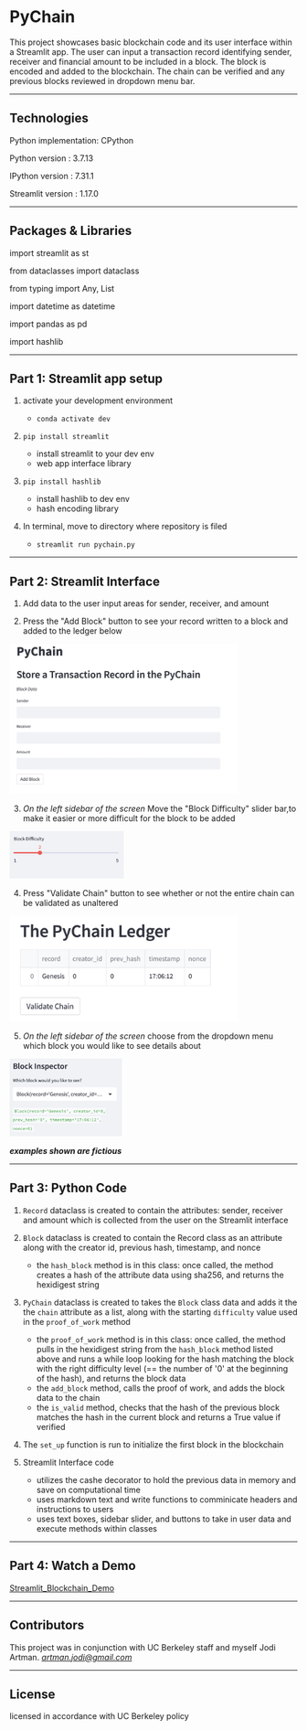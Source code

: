 # PyChain
This project showcases basic blockchain code and its user interface within a Streamlit app.  The user can input a transaction record identifying sender, receiver and financial amount to be included in a block. The block is encoded and added to the blockchain.  The chain can be verified and any previous blocks reviewed in dropdown menu bar.

---

## Technologies

Python implementation: CPython

Python version       : 3.7.13

IPython version      : 7.31.1

Streamlit version    : 1.17.0

---

## Packages & Libraries

import streamlit as st

from dataclasses import dataclass

from typing import Any, List

import datetime as datetime

import pandas as pd

import hashlib

---

## Part 1: Streamlit app setup

1. activate your development environment
    - `conda activate dev`
    
2. `pip install streamlit`
    - install streamlit to your dev env
    - web app interface library
      
3. `pip install hashlib`
    - install hashlib to dev env
    - hash encoding library
    
4. In terminal, move to directory where repository is filed
    - `streamlit run pychain.py`
    
---

## Part 2: Streamlit Interface 

1. Add data to the user input areas for sender, receiver, and amount

2. Press the "Add Block" button to see your record written to a block and added to the ledger below


<img src="./Images/add_block.png" width="400" />


3. *On the left sidebar of the screen* Move the "Block Difficulty" slider bar,to make it easier or more difficult for the block to be added


<img src="./Images/difficulty.png" width="200" />


4. Press "Validate Chain" button to see whether or not the entire chain can be validated as unaltered

<img src="./Images/ledger.png" width="400" />


5. *On the left sidebar of the screen* choose from the dropdown menu which block you would like to see details about

<img src="./Images/inspector.png" width="200" />

***examples shown are fictious*** 

---

## Part 3: Python Code

1. `Record` dataclass is created to contain the attributes: sender, receiver and amount which is collected from the user on the Streamlit interface

2. `Block` dataclass is created to contain the Record class as an attribute along with the creator id, previous hash, timestamp, and nonce
    - the `hash_block` method is in this class: once called, the method creates a hash of the attribute data using sha256, and returns the hexidigest string
    
3. `PyChain` dataclass is created to takes the `Block` class data and adds it the the `chain` attribute as a list, along with the starting `difficulty` value used in the `proof_of_work` method
    - the `proof_of_work` method is in this class: once called, the method pulls in the hexidigest string from the `hash_block` method listed above and runs a while loop looking for the hash matching the block with the right difficulty level (== the number of '0' at the beginning of the hash), and returns the block data
    - the `add_block` method, calls the proof of work, and adds the block data to the chain
    - the `is_valid` method, checks that the hash of the previous block matches the hash in the current block and returns a True value if verified

4. The `set_up` function is run to initialize the first block in the blockchain

4. Streamlit Interface code
    - utilizes the cashe decorator to hold the previous data in memory and save on computational time
    - uses markdown text and write functions to comminicate headers and instructions to users
    - uses text boxes, sidebar slider, and buttons to take in user data and execute methods within classes


---

## Part 4: Watch a Demo

[Streamlit_Blockchain_Demo](streamlit_blockchain_demo)

---

## Contributors

This project was in conjunction with UC Berkeley staff and myself Jodi Artman.  *artman.jodi@gmail.com*

---

## License

licensed in accordance with UC Berkeley policy
